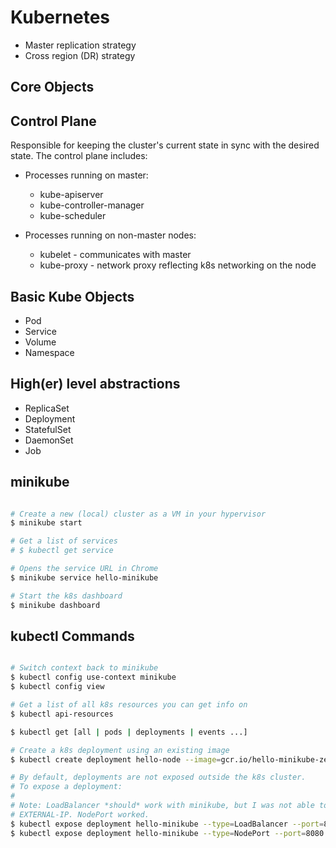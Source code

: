 # Kubernetes

* Master replication strategy
* Cross region (DR) strategy

## Core Objects

## Control Plane

Responsible for keeping the cluster's current state in sync with the desired
state. The control plane includes:

* Processes running on master:
  * kube-apiserver
  * kube-controller-manager
  * kube-scheduler

* Processes running on non-master nodes:
  * kubelet - communicates with master
  * kube-proxy - network proxy reflecting k8s networking on the node

## Basic Kube Objects

* Pod
* Service
* Volume
* Namespace

## High(er) level abstractions

* ReplicaSet
* Deployment
* StatefulSet
* DaemonSet
* Job

## minikube

```bash

# Create a new (local) cluster as a VM in your hypervisor
$ minikube start

# Get a list of services
# $ kubectl get service

# Opens the service URL in Chrome
$ minikube service hello-minikube

# Start the k8s dashboard
$ minikube dashboard
```

## kubectl Commands

```sh

# Switch context back to minikube
$ kubectl config use-context minikube
$ kubectl config view

# Get a list of all k8s resources you can get info on
$ kubectl api-resources

$ kubectl get [all | pods | deployments | events ...]

# Create a k8s deployment using an existing image
$ kubectl create deployment hello-node --image=gcr.io/hello-minikube-zero-install/hello-node

# By default, deployments are not exposed outside the k8s cluster.
# To expose a deployment:
#
# Note: LoadBalancer *should* work with minikube, but I was not able to get a valid
# EXTERNAL-IP. NodePort worked.
$ kubectl expose deployment hello-minikube --type=LoadBalancer --port=8080
$ kubectl expose deployment hello-minikube --type=NodePort --port=8080



```